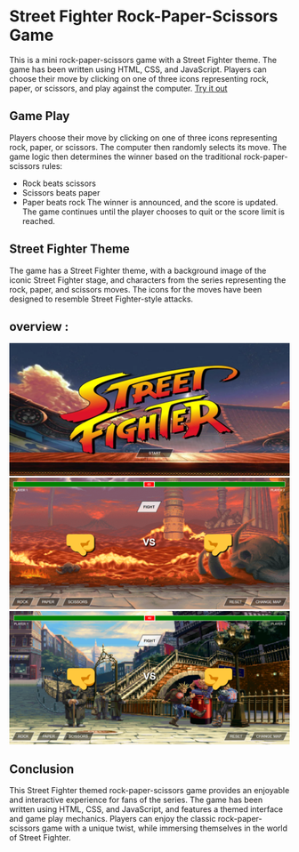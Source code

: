 # Street Fighter Rock-Paper-Scissors Game
This is a mini rock-paper-scissors game with a Street Fighter theme. The game has been written using HTML, CSS, and JavaScript. Players can choose their move by clicking on one of three icons representing rock, paper, or scissors, and play against the computer.
[Try it out](https://khalil-hamidani.github.io/Street-Fighter/)
## Game Play
Players choose their move by clicking on one of three icons representing rock, paper, or scissors. The computer then randomly selects its move. The game logic then determines the winner based on the traditional rock-paper-scissors rules:

- Rock beats scissors
- Scissors beats paper
- Paper beats rock
The winner is announced, and the score is updated. The game continues until the player chooses to quit or the score limit is reached.

## Street Fighter Theme
The game has a Street Fighter theme, with a background image of the iconic Street Fighter stage, and characters from the series representing the rock, paper, and scissors moves. The icons for the moves have been designed to resemble Street Fighter-style attacks.

## overview :

 <img src="img/1.png" width="800"> 

 <img src="img/2.png" width="800"> 

 <img src="img/3.png" width="800"> 

## Conclusion
This Street Fighter themed rock-paper-scissors game provides an enjoyable and interactive experience for fans of the series. The game has been written using HTML, CSS, and JavaScript, and features a themed interface and game play mechanics. Players can enjoy the classic rock-paper-scissors game with a unique twist, while immersing themselves in the world of Street Fighter.
